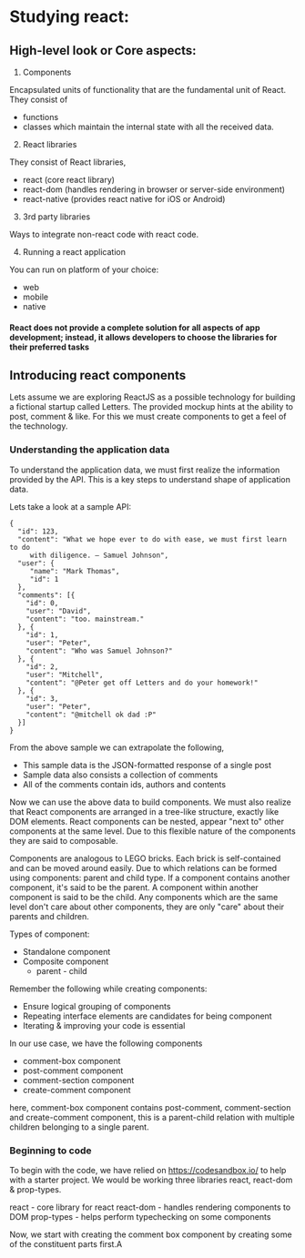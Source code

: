 # Studying react:

## High-level look or Core aspects:

1. Components

Encapsulated units of functionality that are the fundamental unit of React. They consist of 
- functions
- classes
which maintain the internal state with all the received data. 

2. React libraries

They consist of React libraries,
- react (core react library)
- react-dom (handles rendering in browser or server-side environment)
- react-native (provides react native for iOS or Android)

3. 3rd party libraries

Ways to integrate non-react code with react code.

4. Running a react application

You can run on platform of your choice:
- web
- mobile
- native

#### React does not provide a complete solution for all aspects of app development; instead, it allows developers to choose the libraries for their preferred tasks

## Introducing react components

Lets assume we are exploring ReactJS as a possible technology for building a fictional startup called Letters. The provided mockup hints at the ability to post, comment & like. For this we must create components to get a feel of the technology.


### Understanding the application data

To understand the application data, we must first realize the information provided by the API. This is a key steps to understand shape of application data.


Lets take a look at a sample API:

~~~
{
  "id": 123,                                              
  "content": "What we hope ever to do with ease, we must first learn to do
     with diligence. — Samuel Johnson",
  "user": {
     "name": "Mark Thomas",
     "id": 1
  },
  "comments": [{                                          
    "id": 0,                                              
    "user": "David",
    "content": "too. mainstream."
  }, {
    "id": 1,
    "user": "Peter",
    "content": "Who was Samuel Johnson?"
  }, {
    "id": 2,
    "user": "Mitchell",
    "content": "@Peter get off Letters and do your homework!"
  }, {
    "id": 3,
    "user": "Peter",
    "content": "@mitchell ok dad :P"
  }]
}
~~~~

From the above sample we can extrapolate the following,
- This sample data is the JSON-formatted response of a single post 
- Sample data also consists a collection of comments
- All of the comments contain ids, authors and contents

Now we can use the above data to build components. We must also realize that React components are arranged in a tree-like structure, exactly like DOM elements. React components can be nested, appear "next to" other components at the same level. Due to this flexible nature of the components they are said to composable. 

Components are analogous to LEGO bricks. Each brick is self-contained and can be moved around easily. Due to which relations can be formed using components: parent and child type. If a component contains another component, it's said to be the parent. A component within another component is said to be the child. Any components which are the same level don't care about other components, they are only "care" about their parents and children.

Types of component:
- Standalone component
- Composite component 
    * parent - child

Remember the following while creating components:
- Ensure logical grouping of components
- Repeating interface elements are candidates for being component
- Iterating & improving your code is essential

In our use case, we have the following components
- comment-box component 
- post-comment component
- comment-section component
- create-comment component

here, comment-box component contains post-comment, comment-section and create-comment component, this is a parent-child relation with multiple children belonging to a single parent.


### Beginning to code

To begin with the code, we have relied on https://codesandbox.io/ to help with a starter project. We would be working three libraries react, react-dom & prop-types.

react - core library for react
react-dom - handles rendering components to DOM
prop-types - helps perform typechecking on some components

Now, we start with creating the comment box component by creating some of the constituent parts first.A
